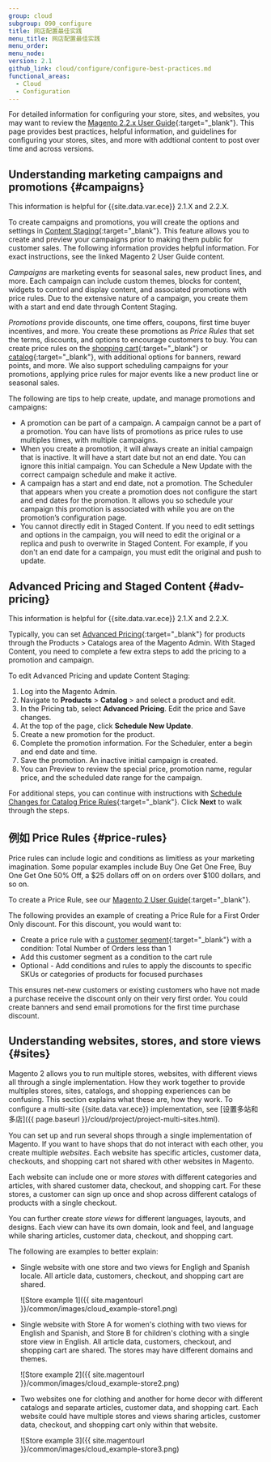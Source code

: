 ```yaml
---
group: cloud
subgroup: 090_configure
title: 网店配置最佳实践
menu_title: 网店配置最佳实践
menu_order:
menu_node:
version: 2.1
github_link: cloud/configure/configure-best-practices.md
functional_areas:
  - Cloud
  - Configuration
---
```


For detailed information for configuring your store, sites, and websites, you may want to review the  [Magento 2.2.x User Guide](http://docs.magento.com/m2/ee/user_guide/getting-started.html){:target="_blank"}. This page provides best practices, helpful information, and guidelines for configuring your stores, sites, and more with addtional content to post over time and across versions.

## Understanding marketing campaigns and promotions {#campaigns}
This information is helpful for {{site.data.var.ece}} 2.1.X and 2.2.X.

To create campaigns and promotions, you will create the options and settings in [Content Staging](http://docs.magento.com/m2/ee/user_guide/cms/content-staging.html){:target="_blank"}. This feature allows you to create and preview your campaigns prior to making them public for customer sales. The following information provides helpful information. For exact instructions, see the linked Magento 2 User Guide content.

_Campaigns_ are marketing events for seasonal sales, new product lines, and more. Each campaign can include custom themes, blocks for content, widgets to control and display content, and associated promotions with price rules. Due to the extensive nature of a campaign, you create them with a start and end date through Content Staging.

_Promotions_ provide discounts, one time offers, coupons, first time buyer incentives, and more. You create these promotions as _Price Rules_ that set the terms, discounts, and options to encourage customers to buy. You can create price rules on the [shopping cart](http://docs.magento.com/m2/ee/user_guide/marketing/price-rules-cart.html){:target="_blank"} or [catalog](http://docs.magento.com/m2/ee/user_guide/marketing/price-rules-catalog.html){:target="_blank"}, with additional options for banners, reward points, and more. We also support scheduling campaigns for your promotions, applying price rules for major events like a new product line or seasonal sales.

The following are tips to help create, update, and manage promotions and campaigns:

* A promotion can be part of a campaign. A campaign cannot be a part of a promotion. You can have lists of promotions as price rules to use multiples times, with multiple campaigns.
* When you create a promotion, it will always create an initial campaign that is inactive. It will have a start date but not an end date. You can ignore this initial campaign. You can Schedule a New Update with the correct campaign schedule and make it active.
* A campaign has a start and end date, not a promotion. The Scheduler that appears when you create a promotion does not configure the start and end dates for the promotion. It allows you so schedule your campaign this promotion is associated with while you are on the promotion’s configuration page.
* You cannot directly edit in Staged Content. If you need to edit settings and options in the campaign, you will need to edit the original or a replica and push to overwrite in Staged Content. For example, if you don't an end date for a campaign, you must edit the original and push to update.

## Advanced Pricing and Staged Content {#adv-pricing}
This information is helpful for {{site.data.var.ece}} 2.1.X and 2.2.X.

Typically, you can set [Advanced Pricing](http://docs.magento.com/m2/ee/user_guide/catalog/settings-advanced-advanced-pricing.html){:target="_blank"} for products through the Products > Catalogs area of the Magento Admin. With Staged Content, you need to complete a few extra steps to add the pricing to a promotion and campaign.

To edit Advanced Pricing and update Content Staging:

1. Log into the Magento Admin.
2. Navigate to **Products** > **Catalog** > and select a product and edit.
3. In the Pricing tab, select **Advanced Pricing**. Edit the price and Save changes.
4. At the top of the page, click **Schedule New Update**.
5. Create a new promotion for the product.
6. Complete the promotion information. For the Scheduler, enter a begin and end date and time.
6. Save the promotion. An inactive initial campaign is created.
7. You can Preview to review the special price, promotion name, regular price, and the scheduled date range for the campaign.

For additional steps, you can continue with instructions with [Schedule Changes for Catalog Price Rules](http://docs.magento.com/m2/ee/user_guide/marketing/price-rule-catalog-scheduled-changes.html){:target="_blank"}. Click **Next** to walk through the steps.

## 例如 Price Rules {#price-rules}
Price rules can include logic and conditions as limitless as your marketing imagination. Some popular examples include Buy One Get One Free, Buy One Get One 50% Off, a $25 dollars off on on orders over $100 dollars, and so on.

To create a Price Rule, see our [Magento 2 User Guide](http://docs.magento.com/m2/ee/user_guide/Search.html#search-price%20rules){:target="_blank"}.

The following provides an example of creating a Price Rule for a First Order Only discount. For this discount, you would want to:

* Create a price rule with a [customer segment](http://docs.magento.com/m2/ee/user_guide/marketing/customer-segment-price-rule.html){:target="_blank"} with a condition: Total Number of Orders less than 1
* Add this customer segment as a condition to the cart rule
* Optional - Add conditions and rules to apply the discounts to specific SKUs or categories of products for focused purchases

This ensures net-new customers or existing customers who have not made a purchase receive the discount only on their very first order. You could create banners and send email promotions for the first time purchase discount.

## Understanding websites, stores, and store views {#sites}
Magento 2 allows you to run multiple stores, websites, with different views all through a single implementation. How they work together to provide multiples stores, sites, catalogs, and shopping experiences can be confusing. This section explains what these are, how they work. To configure a multi-site {{site.data.var.ece}} implementation, see [设置多站和多店]({{ page.baseurl }}/cloud/project/project-multi-sites.html).

You can set up and run several shops through a single implementation of Magento. If you want to have shops that do not interact with each other, you create multiple _websites_. Each website has specific articles, customer data, checkouts, and shopping cart not shared with other websites in Magento.

Each website can include one or more _stores_ with different categories and articles, with shared customer data, checkout, and shopping cart. For these stores, a customer can sign up once and shop across different catalogs of products with a single checkout.

You can further create _store views_ for different languages, layouts, and designs. Each view can have its own domain, look and feel, and language while sharing articles, customer data, checkout, and shopping cart.

The following are examples to better explain:
* Single website with one store and two views for Engligh and Spanish locale. All article data, customers, checkout, and shopping cart are shared.

  ![Store example 1]({{ site.magentourl }}/common/images/cloud_example-store1.png)
* Single website with Store A for women's clothing with two views for English and Spanish, and Store B for children's clothing with a single store view in English. All article data, customers, checkout, and shopping cart are shared. The stores may have different domains and themes.

  ![Store example 2]({{ site.magentourl }}/common/images/cloud_example-store2.png)
* Two websites one for clothing and another for home decor with different catalogs and separate articles, customer data, and shopping cart. Each website could have multiple stores and views sharing articles, customer data, checkout, and shopping cart only within that website.

  ![Store example 3]({{ site.magentourl }}/common/images/cloud_example-store3.png)
